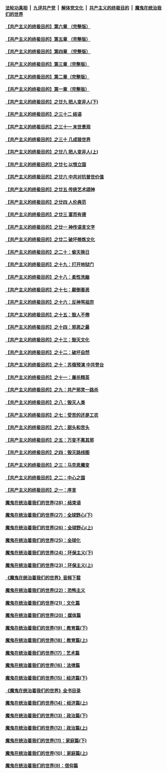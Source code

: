 ####  [法轮功真相](../../../../basic/blob/master/README.md?t=06160502) &nbsp;|&nbsp; [九评共产党](../../../../9ping.md/blob/master/README.md?t=06160502) &nbsp;|&nbsp; [解体党文化](../../../../jtdwh.md/blob/master/README.md?t=06160502)  &nbsp;|&nbsp; [共产主义的终极目的](../../../../gczydzjmd.md/blob/master/README.md?t=06160502) &nbsp;|&nbsp; [魔鬼在统治我们的世界](../../../../mgztzwmdsj.md/blob/master/README.md?t=06160502) 

#### [【共产主义的终极目的】第六章 （完整版）](../pages/nsc422/n11428913.md?t=06160502) 

#### [【共产主义的终极目的】第五章 （完整版）](../pages/nsc422/n11428912.md?t=06160502) 

#### [【共产主义的终极目的】第四章 （完整版）](../pages/nsc422/n11428907.md?t=06160502) 

#### [【共产主义的终极目的】第三章（完整版）](../pages/nsc422/n11428848.md?t=06160502) 

#### [【共产主义的终极目的】第二章（完整版）](../pages/nsc422/n11428831.md?t=06160502) 

#### [【共产主义的终极目的】第一章（完整版）](../pages/nsc422/n11417651.md?t=06160502) 

#### [【共产主义的终极目的】之廿九 把人变非人(下)](../pages/nsc422/n11344140.md?t=06160502) 

#### [【共产主义的终极目的】之三十二 结语](../pages/nsc422/n11360535.md?t=06160502) 

#### [【共产主义的终极目的】之三十一 末世景观](../pages/nsc422/n11351129.md?t=06160502) 

#### [【共产主义的终极目的】之三十 几成狼世界](../pages/nsc422/n11348280.md?t=06160502) 

#### [【共产主义的终极目的】之廿八 把人变非人(上)](../pages/nsc422/n11340492.md?t=06160502) 

#### [【共产主义的终极目的】之廿七 以恨立国](../pages/nsc422/n11336944.md?t=06160502) 

#### [【共产主义的终极目的】之廿六 中共对抗普世价值](../pages/nsc422/n11324785.md?t=06160502) 

#### [【共产主义的终极目的】之廿五 传统艺术颂神](../pages/nsc422/n11296396.md?t=06160502) 

#### [【共产主义的终极目的】之廿四 人伦典范](../pages/nsc422/n11296397.md?t=06160502) 

#### [【共产主义的终极目的】之廿三 富而有德](../pages/nsc422/n11283598.md?t=06160502) 

#### [【共产主义的终极目的】之廿一 神传语言文字](../pages/nsc422/n11263265.md?t=06160502) 

#### [【共产主义的终极目的】之廿二 破坏修炼文化](../pages/nsc422/n11245728.md?t=06160502) 

#### [【共产主义的终极目的】之二十：偷天换日](../pages/nsc422/n11238846.md?t=06160502) 

#### [【共产主义的终极目的】之十九：打开地狱门](../pages/nsc422/n11206376.md?t=06160502) 

#### [【共产主义的终极目的】之十八：柔性洗脑](../pages/nsc422/n11199994.md?t=06160502) 

#### [【共产主义的终极目的】之十七：颠倒善恶](../pages/nsc422/n11179782.md?t=06160502) 

#### [【共产主义的终极目的】之十六：反神骂祖宗](../pages/nsc422/n11166798.md?t=06160502) 

#### [【共产主义的终极目的】之十五：毁人不倦](../pages/nsc422/n11166792.md?t=06160502) 

#### [【共产主义的终极目的】之十四：邪恶之最](../pages/nsc422/n11150249.md?t=06160502) 

#### [【共产主义的终极目的】之十三：毁灭文化](../pages/nsc422/n11135227.md?t=06160502) 

#### [【共产主义的终极目的】之十二：破坏自然](../pages/nsc422/n11135214.md?t=06160502) 

#### [【共产主义的终极目的】之十：苏俄预演 中共登台](../pages/nsc422/n11118424.md?t=06160502) 

#### [【共产主义的终极目的】之十一：屠杀精英](../pages/nsc422/n11118442.md?t=06160502) 

#### [【共产主义的终极目的】之九：共产邪灵一路杀](../pages/nsc422/n11114139.md?t=06160502) 

#### [【共产主义的终极目的】之八：毁灭人类](../pages/nsc422/n11108503.md?t=06160502) 

#### [【共产主义的终极目的】之七：受苦的还是工农](../pages/nsc422/n11101809.md?t=06160502) 

#### [【共产主义的终极目的】之六：甜头和苦头](../pages/nsc422/n11096971.md?t=06160502) 

#### [【共产主义的终极目的】之五：万变不离其邪](../pages/nsc422/n11091285.md?t=06160502) 

#### [【共产主义的终极目的】之四：毁灭路线图](../pages/nsc422/n11086284.md?t=06160502) 

#### [【共产主义的终极目的】之三：马克思魔变](../pages/nsc422/n11061941.md?t=06160502) 

#### [【共产主义的终极目的】之二：中心之国](../pages/nsc422/n11047728.md?t=06160502) 

#### [【共产主义的终极目的】之一：序言](../pages/nsc422/n11086077.md?t=06160502) 

#### [魔鬼在统治着我们的世界(28)：结束语](../pages/nsc422/n10936246.md?t=06160502) 

#### [魔鬼在统治着我们的世界(27)：全球野心(下)](../pages/nsc422/n10928319.md?t=06160502) 

#### [魔鬼在统治着我们的世界(26)：全球野心(上)](../pages/nsc422/n10900318.md?t=06160502) 

#### [魔鬼在统治着我们的世界(25)：全球化](../pages/nsc422/n10788205.md?t=06160502) 

#### [魔鬼在统治着我们的世界(24)：环保主义(下)](../pages/nsc422/n10695307.md?t=06160502) 

#### [魔鬼在统治着我们的世界(23)：环保主义(上)](../pages/nsc422/n10688613.md?t=06160502) 

#### [《魔鬼在统治着我们的世界》音频下载](../pages/nsc422/n10635553.md?t=06160502) 

#### [魔鬼在统治着我们的世界(22)：恐怖主义](../pages/nsc422/n10614727.md?t=06160502) 

#### [魔鬼在统治着我们的世界(21)：文化篇](../pages/nsc422/n10597706.md?t=06160502) 

#### [魔鬼在统治着我们的世界(20)：媒体篇](../pages/nsc422/n10586579.md?t=06160502) 

#### [魔鬼在统治着我们的世界(19)：教育篇(下)](../pages/nsc422/n10564808.md?t=06160502) 

#### [魔鬼在统治着我们的世界(18)：教育篇(上)](../pages/nsc422/n10526970.md?t=06160502) 

#### [魔鬼在统治着我们的世界(17)：艺术篇](../pages/nsc422/n10499093.md?t=06160502) 

#### [魔鬼在统治着我们的世界(16)：法律篇](../pages/nsc422/n10485969.md?t=06160502) 

#### [魔鬼在统治着我们的世界(15)：经济篇(下)](../pages/nsc422/n10469975.md?t=06160502) 

#### [《魔鬼在统治着我们的世界》全书目录](../pages/nsc422/n10464261.md?t=06160502) 

#### [魔鬼在统治着我们的世界(14)：经济篇(上)](../pages/nsc422/n10457370.md?t=06160502) 

#### [魔鬼在统治着我们的世界(13)：政治篇(下)](../pages/nsc422/n10448270.md?t=06160502) 

#### [魔鬼在统治着我们的世界(12)：政治篇(上)](../pages/nsc422/n10444576.md?t=06160502) 

#### [魔鬼在统治着我们的世界(11)：家庭篇(下)](../pages/nsc422/n10440961.md?t=06160502) 

#### [魔鬼在统治着我们的世界(10)：家庭篇(上)](../pages/nsc422/n10435448.md?t=06160502) 

#### [魔鬼在统治着我们的世界(9)：信仰篇](../pages/nsc422/n10432159.md?t=06160502) 

